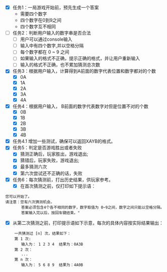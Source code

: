  - [x] 任务1：一局游戏开始前，预先生成一个答案
    * 需要四个数字
    * 四个数字在0到9之间
    * 四个数字互不相同
 - [ ] 任务2：判断用户输入的数字串是否合法
   - [ ] 用户可以通过console输入
   - [ ] 输入中有四个数字,并以空格分隔
   - [ ] 每个数字都在 0 ~ 9 之间
   - [ ] 如果输入的格式不正确，提示正确的格式，并让用户重新输入
   - [ ] 输入的格式不正确，也不累加猜测总次数
 - [x] 任务3：根据用户输入，计算得到A前面的数字代表位置和数字都对的个数
    - [x] 0A
    - [x] 1A
    - [x] 2A
    - [x] 3A
    - [x] 4A
 - [x] 任务4：根据用户输入， B前面的数字代表数字对但是位置不对的个数
    - [x] 0B
    - [x] 1B
    - [x] 2B
    - [x] 3B
    - [x] 4B 
 - [x] 任务4.1 增加一些测试，确保可以返回XAYB的格式。
 - [x] 任务5：判定是否游戏胜出或者失败
    - [x] 猜测正确后，玩家胜出，游戏退出;
    - [x] 猜错后，玩家失败，游戏退出;
    - [x] 最多猜测六次
    - [x] 第六次尝试还不正确的话，失败
 - [x] 任务6：每次猜测前，打出历史结果，供玩家参考。
   - [x] 在首次猜测之前，仅打印如下提示语：
```
您可以开始了。
请注意：您有六次猜测机会。
       答案必须包含4个各不相同的数字，数字取值为 0~9之间，数字之间只能以空格分隔。
       答案输入完以后，按回车键结束。"
```
   - [x] 从第二次猜测之前，打印提示语如下示意，每次的具体内容按实际结果输出： 

```
    一共猜测过 [n] 次，结果如下：
    第 1 次: 
       输入为： 1 2 3 4  结果为：0A3B
    第 2 次：
       ...
    第 n 次：
       输入为： 5 6 8 9  结果为：4A0B 
```
